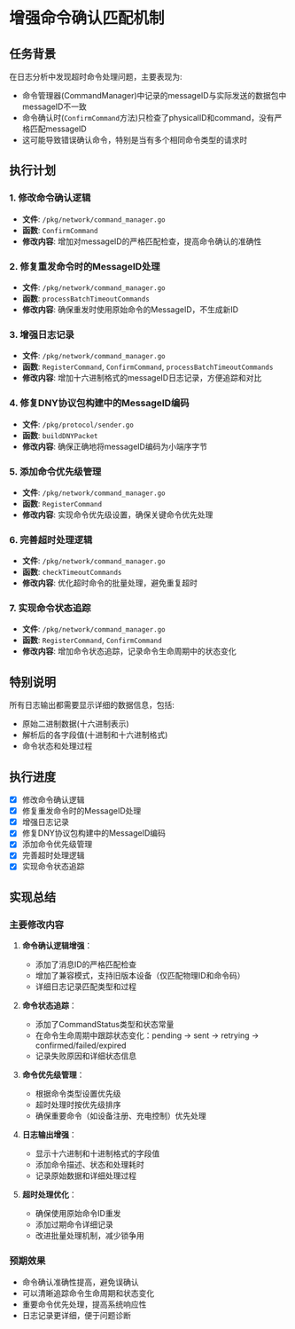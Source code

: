 # 增强命令确认匹配机制

## 任务背景
在日志分析中发现超时命令处理问题，主要表现为:
- 命令管理器(CommandManager)中记录的messageID与实际发送的数据包中messageID不一致
- 命令确认时(`ConfirmCommand`方法)只检查了physicalID和command，没有严格匹配messageID
- 这可能导致错误确认命令，特别是当有多个相同命令类型的请求时

## 执行计划

### 1. 修改命令确认逻辑
- **文件**: `/pkg/network/command_manager.go`
- **函数**: `ConfirmCommand`
- **修改内容**: 增加对messageID的严格匹配检查，提高命令确认的准确性

### 2. 修复重发命令时的MessageID处理
- **文件**: `/pkg/network/command_manager.go`
- **函数**: `processBatchTimeoutCommands`
- **修改内容**: 确保重发时使用原始命令的MessageID，不生成新ID

### 3. 增强日志记录
- **文件**: `/pkg/network/command_manager.go`
- **函数**: `RegisterCommand`, `ConfirmCommand`, `processBatchTimeoutCommands`
- **修改内容**: 增加十六进制格式的messageID日志记录，方便追踪和对比

### 4. 修复DNY协议包构建中的MessageID编码
- **文件**: `/pkg/protocol/sender.go`
- **函数**: `buildDNYPacket`
- **修改内容**: 确保正确地将messageID编码为小端序字节

### 5. 添加命令优先级管理
- **文件**: `/pkg/network/command_manager.go`
- **函数**: `RegisterCommand`
- **修改内容**: 实现命令优先级设置，确保关键命令优先处理

### 6. 完善超时处理逻辑
- **文件**: `/pkg/network/command_manager.go`
- **函数**: `checkTimeoutCommands`
- **修改内容**: 优化超时命令的批量处理，避免重复超时

### 7. 实现命令状态追踪
- **文件**: `/pkg/network/command_manager.go`
- **函数**: `RegisterCommand`, `ConfirmCommand`
- **修改内容**: 增加命令状态追踪，记录命令生命周期中的状态变化

## 特别说明
所有日志输出都需要显示详细的数据信息，包括:
- 原始二进制数据(十六进制表示)
- 解析后的各字段值(十进制和十六进制格式)
- 命令状态和处理过程

## 执行进度
- [x] 修改命令确认逻辑
- [x] 修复重发命令时的MessageID处理
- [x] 增强日志记录
- [x] 修复DNY协议包构建中的MessageID编码
- [x] 添加命令优先级管理
- [x] 完善超时处理逻辑
- [x] 实现命令状态追踪

## 实现总结

### 主要修改内容
1. **命令确认逻辑增强**：
   - 添加了消息ID的严格匹配检查
   - 增加了兼容模式，支持旧版本设备（仅匹配物理ID和命令码）
   - 详细日志记录匹配类型和过程

2. **命令状态追踪**：
   - 添加了CommandStatus类型和状态常量
   - 在命令生命周期中跟踪状态变化：pending → sent → retrying → confirmed/failed/expired
   - 记录失败原因和详细状态信息

3. **命令优先级管理**：
   - 根据命令类型设置优先级
   - 超时处理时按优先级排序
   - 确保重要命令（如设备注册、充电控制）优先处理

4. **日志输出增强**：
   - 显示十六进制和十进制格式的字段值
   - 添加命令描述、状态和处理耗时
   - 记录原始数据和详细处理过程

5. **超时处理优化**：
   - 确保使用原始命令ID重发
   - 添加过期命令详细记录
   - 改进批量处理机制，减少锁争用

### 预期效果
- 命令确认准确性提高，避免误确认
- 可以清晰追踪命令生命周期和状态变化
- 重要命令优先处理，提高系统响应性
- 日志记录更详细，便于问题诊断 